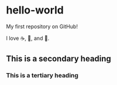 hello-world
===========

My first repository on GitHub!

I love :coffee:, :pizza:, and :dancer:.

## This is a secondary heading
### This is a tertiary heading
